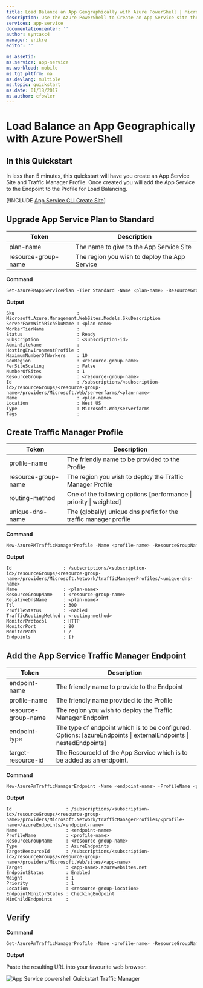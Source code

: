```yaml
---
title: Load Balance an App Geographically with Azure PowerShell | Microsoft Docs
description: Use the Azure PowerShell to Create an App Service site then add it to Traffic Manager to provide global traffic routing capabilities.
services: app-service
documentationcenter: ''
author: syntaxc4
manager: erikre
editor: ''

ms.assetid: 
ms.service: app-service
ms.workload: mobile
ms.tgt_pltfrm: na
ms.devlang: multiple
ms.topic: quickstart
ms.date: 01/18/2017
ms.author: cfowler
---
```


# Load Balance an App Geographically with Azure PowerShell

## In this Quickstart

In less than 5 minutes, this quickstart will have you create an App Service Site and Traffic Manager Profile. Once created you will add the App Service to the Endpoint to the Profile for Load Balancing.

[!INCLUDE [App Service CLI Create Site](../../includes/app-service-cli-create-site.md)]

## Upgrade App Service Plan to Standard

| Token | Description |
|---|---|
| plan-name | The name to give to the App Service Site |
| resource-group-name | The region you wish to deploy the App Service |

**Command**

```powershell
Set-AzureRMAppServicePlan -Tier Standard -Name <plan-name> -ResourceGroupName <resource-group-name>
```

**Output**

```text
Sku                       : Microsoft.Azure.Management.WebSites.Models.SkuDescription
ServerFarmWithRichSkuName : <plan-name>
WorkerTierName            :
Status                    : Ready
Subscription              : <subscription-id>
AdminSiteName             :
HostingEnvironmentProfile :
MaximumNumberOfWorkers    : 10
GeoRegion                 : <resource-group-name>
PerSiteScaling            : False
NumberOfSites             : 1
ResourceGroup             : <resource-group-name>
Id                        : /subscriptions/<subscription-id>/resourceGroups/<resource-group-name>/providers/Microsoft.Web/serverfarms/<plan-name>
Name                      : <plan-name>
Location                  : West US
Type                      : Microsoft.Web/serverfarms
Tags                      :
```

## Create Traffic Manager Profile

| Token | Description |
|---|---|
| profile-name | The friendly name to be provided to the Profile |
| resource-group-name | The region you wish to deploy the Traffic Manager Profile |
| routing-method | One of the following options [performance \| priority \| weighted] |
| unique-dns-name | The (globally) unique dns prefix for the traffic manager profile |

**Command**

```powershell
New-AzureRMTrafficManagerProfile -Name <profile-name> -ResourceGroupName <resource-group-name> -TrafficRoutingMethod <routing-method> -RelativeDnsName <unique-dns-name> -Ttl 300 -MonitorProtocol HTTP -MonitorPort 80 -MonitorPath /
```

**Output** 

```text
Id                   : /subscriptions/<subscription-id>/resourceGroups/<resource-group-name>/providers/Microsoft.Network/trafficManagerProfiles/<unique-dns-name>
Name                 : <plan-name>
ResourceGroupName    : <resource-group-name>
RelativeDnsName      : <plan-name>
Ttl                  : 300
ProfileStatus        : Enabled
TrafficRoutingMethod : <routing-method>
MonitorProtocol      : HTTP
MonitorPort          : 80
MonitorPath          : /
Endpoints            : {}
```

## Add the App Service Traffic Manager Endpoint

| Token | Description |
|---|---|
| endpoint-name | The friendly name to provide to the Endpoint |
| profile-name | The friendly name provided to the Profile |
| resource-group-name | The region you wish to deploy the Traffic Manager Endpoint |
| endpoint-type | The type of endpoint which is to be configured. Options: [azureEndpoints \| externalEndpoints \| nestedEndpoints] |
| target-resource-id | The ResourceId of the App Service which is to be added as an endpoint. |

**Command**

```powershell
New-AzureRmTrafficManagerEndpoint -Name <endpoint-name> -ProfileName <profile-name> -ResourceGroupName <resource-group-name> -Type <endpoint-type> -TargetResourceId <target-resource-id>
```

**Output**

```text
Id                    : /subscriptions/<subscription-id>/resourceGroups/<resource-group-name>/providers/Microsoft.Network/trafficManagerProfiles/<profile-name>/azureEndpoints/<endpoint-name>
Name                  : <endpoint-name>
ProfileName           : <profile-name>
ResourceGroupName     : <resource-group-name>
Type                  : AzureEndpoints
TargetResourceId      : /subscriptions/<subscription-id>/resourceGroups/<resource-group-name>/providers/Microsoft.Web/sites/<app-name>
Target                : <app-name>.azurewebsites.net
EndpointStatus        : Enabled
Weight                : 1
Priority              : 1
Location              : <resource-group-location>
EndpointMonitorStatus : CheckingEndpoint
MinChildEndpoints     :
```

## Verify

**Command**

```powershell
Get-AzureRmTrafficManagerProfile -Name <profile-name> -ResourceGroupName <resource-group-name> | % {$_.RelativeDnsName + '.trafficmanager.net'}
```

**Output**

Paste the resulting URL into your favourite web browser.

![App Service powershell Quickstart Traffic Manager](../../includes/media/app-service-cli-quickstart-traffic-manager/start-page.png)